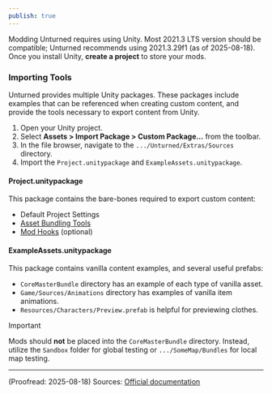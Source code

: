 ```yaml
---
publish: true
---
```

Modding Unturned requires using Unity. Most 2021.3 LTS version should be compatible; Unturned recommends using 2021.3.29f1 (as of 2025-08-18).
Once you install Unity, **create a project** to store your mods.
### Importing Tools
Unturned provides multiple Unity packages. These packages include examples that can be referenced when creating custom content, and provide the tools necessary to export content from Unity.
1. Open your Unity project.
2. Select **Assets > Import Package > Custom Package…** from the toolbar.
3. In the file browser, navigate to the `.../Unturned/Extras/Sources` directory.
4. Import the `Project.unitypackage` and `ExampleAssets.unitypackage`. 
#### Project.unitypackage
This package contains the bare-bones required to export custom content:
* Default Project Settings
* [Asset Bundling Tools](https://docs.smartlydressedgames.com/en/stable/assets/asset-bundles.html#doc-asset-bundles)
* [Mod Hooks](https://docs.smartlydressedgames.com/en/stable/assets/mod-hooks.html#doc-assets-mod-hooks) (optional)
#### ExampleAssets.unitypackage
This package contains vanilla content examples, and several useful prefabs:
* `CoreMasterBundle` directory has an example of each type of vanilla asset.
* `Game/Sources/Animations` directory has examples of vanilla item animations.
* `Resources/Characters/Preview.prefab` is helpful for previewing clothes.

>[!important]
Mods should **not** be placed into the `CoreMasterBundle` directory. Instead, utilize the `Sandbox` folder for global testing or `.../SomeMap/Bundles` for local map testing.

***

(Proofread: 2025-08-18)
Sources: [Official documentation](https://docs.smartlydressedgames.com/en/stable/about/getting-started.html)